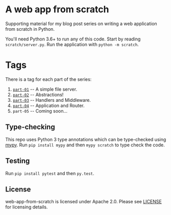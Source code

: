 # A web app from scratch

Supporting material for my blog post series on writing a web
application from scratch in Python.

You'll need Python 3.6+ to run any of this code.  Start by reading
`scratch/server.py`.  Run the application with `python -m scratch`.


# Tags

There is a tag for each part of the series:

1. [`part-01`][part-1] -- A simple file server.
1. [`part-02`][part-2] -- Abstractions!
1. [`part-03`][part-3] -- Handlers and Middleware.
1. [`part-04`][part-4] -- Application and Router.
1. `part-05` -- Coming soon...


[part-1]: https://defn.io/2018/02/25/web-app-from-scratch-01/
[part-2]: https://defn.io/2018/03/04/web-app-from-scratch-02/
[part-3]: https://defn.io/2018/03/20/web-app-from-scratch-03/
[part-4]: https://defn.io/2018/05/12/web-app-from-scratch-04/


## Type-checking

This repo uses Python 3 type annotations which can be type-checked
using [mypy].  Run `pip install mypy` and then `mypy scratch` to
type check the code.


## Testing

Run `pip install pytest` and then `py.test`.


## License

web-app-from-scratch is licensed under Apache 2.0.  Please see
[LICENSE] for licensing details.


[LICENSE]: https://github.com/Bogdanp/falcon_sugar/blob/master/LICENSE
[mypy]: https://mypy.readthedocs.io

